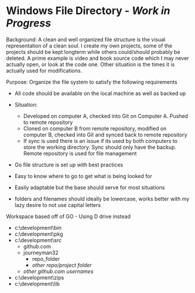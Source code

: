 # Windows File Directory - _Work in Progress_

Background: A clean and well organized file structure is the visual representation of a clean soul. I create my own projects, some of the projects should be kept longterm while others could/should probably be deleted. A prime example is video and book source code which I may never actually open, or look at the code one. Other situation is the times it is
actually used for modifications. 

Purpose: Organize the file system to satisfy the following requirements
  - All code should be available on the local machine as well as backed up
  - Situation: 
    - Developed on computer A, checked into Git on Computer A. Pushed to remote repository
    - Cloned on computer B from remote repository, modified on computer B, checked into Git and synced back to remote repository
    - If sync is used there is an issue if its used by both computers to store the working directory. Sync should only have the backup. Remote repository is used for file management
  
  - Go file structure is set up with best practices
  - Easy to know where to go to get what is being looked for
  - Easily adaptable but the base should serve for most situations
  - folders and filenames should ideally be lowercase, works better with my lazy desire to not use capital letters

Workspace based off of GO - Using D drive instead
- c:\development\bin
- c:\development\pkg
- c:\development\src
  - github.com
  - journeyman32
      - repo_folder
      - _other repo/project folder_
  - _other github.com usernames_
- c:\development\zips
- c:\development\lib
